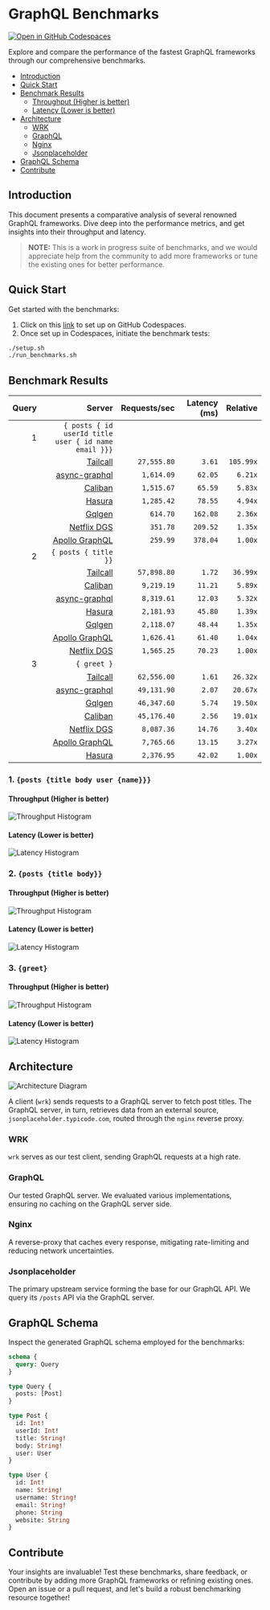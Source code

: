 # GraphQL Benchmarks <!-- omit from toc -->

[![Open in GitHub Codespaces](https://github.com/codespaces/badge.svg)](https://codespaces.new/tailcallhq/graphql-benchmarks)

Explore and compare the performance of the fastest GraphQL frameworks through our comprehensive benchmarks.

- [Introduction](#introduction)
- [Quick Start](#quick-start)
- [Benchmark Results](#benchmark-results)
  - [Throughput (Higher is better)](#throughput-higher-is-better)
  - [Latency (Lower is better)](#latency-lower-is-better)
- [Architecture](#architecture)
  - [WRK](#wrk)
  - [GraphQL](#graphql)
  - [Nginx](#nginx)
  - [Jsonplaceholder](#jsonplaceholder)
- [GraphQL Schema](#graphql-schema)
- [Contribute](#contribute)

[Tailcall]: https://github.com/tailcallhq/tailcall
[Gqlgen]: https://github.com/99designs/gqlgen
[Apollo GraphQL]: https://github.com/apollographql/apollo-server
[Netflix DGS]: https://github.com/netflix/dgs-framework
[Caliban]: https://github.com/ghostdogpr/caliban
[async-graphql]: https://github.com/async-graphql/async-graphql
[Hasura]: https://github.com/hasura/graphql-engine

## Introduction

This document presents a comparative analysis of several renowned GraphQL frameworks. Dive deep into the performance metrics, and get insights into their throughput and latency.

> **NOTE:** This is a work in progress suite of benchmarks, and we would appreciate help from the community to add more frameworks or tune the existing ones for better performance.

## Quick Start

Get started with the benchmarks:

1. Click on this [link](https://codespaces.new/tailcallhq/graphql-benchmarks) to set up on GitHub Codespaces.
2. Once set up in Codespaces, initiate the benchmark tests:

```bash
./setup.sh
./run_benchmarks.sh
```

## Benchmark Results

<!-- PERFORMANCE_RESULTS_START -->

| Query | Server | Requests/sec | Latency (ms) | Relative |
|-------:|--------:|--------------:|--------------:|---------:|
| 1 | `{ posts { id userId title user { id name email }}}` |
|| [Tailcall] | `27,555.80` | `3.61` | `105.99x` |
|| [async-graphql] | `1,614.09` | `62.05` | `6.21x` |
|| [Caliban] | `1,515.67` | `65.59` | `5.83x` |
|| [Hasura] | `1,285.42` | `78.55` | `4.94x` |
|| [Gqlgen] | `614.70` | `162.08` | `2.36x` |
|| [Netflix DGS] | `351.78` | `209.52` | `1.35x` |
|| [Apollo GraphQL] | `259.99` | `378.04` | `1.00x` |
| 2 | `{ posts { title }}` |
|| [Tailcall] | `57,898.80` | `1.72` | `36.99x` |
|| [Caliban] | `9,219.19` | `11.21` | `5.89x` |
|| [async-graphql] | `8,319.61` | `12.03` | `5.32x` |
|| [Hasura] | `2,181.93` | `45.80` | `1.39x` |
|| [Gqlgen] | `2,118.07` | `48.44` | `1.35x` |
|| [Apollo GraphQL] | `1,626.41` | `61.40` | `1.04x` |
|| [Netflix DGS] | `1,565.25` | `70.23` | `1.00x` |
| 3 | `{ greet }` |
|| [Tailcall] | `62,556.00` | `1.61` | `26.32x` |
|| [async-graphql] | `49,131.90` | `2.07` | `20.67x` |
|| [Gqlgen] | `46,347.60` | `5.74` | `19.50x` |
|| [Caliban] | `45,176.40` | `2.56` | `19.01x` |
|| [Netflix DGS] | `8,087.36` | `14.76` | `3.40x` |
|| [Apollo GraphQL] | `7,765.66` | `13.15` | `3.27x` |
|| [Hasura] | `2,376.95` | `42.02` | `1.00x` |

<!-- PERFORMANCE_RESULTS_END -->



### 1. `{posts {title body user {name}}}`
#### Throughput (Higher is better)

![Throughput Histogram](assets/req_sec_histogram1.png)

#### Latency (Lower is better)

![Latency Histogram](assets/latency_histogram1.png)

### 2. `{posts {title body}}`
#### Throughput (Higher is better)

![Throughput Histogram](assets/req_sec_histogram2.png)

#### Latency (Lower is better)

![Latency Histogram](assets/latency_histogram2.png)

### 3. `{greet}`
#### Throughput (Higher is better)

![Throughput Histogram](assets/req_sec_histogram3.png)

#### Latency (Lower is better)

![Latency Histogram](assets/latency_histogram3.png)

## Architecture

![Architecture Diagram](assets/architecture.png)

A client (`wrk`) sends requests to a GraphQL server to fetch post titles. The GraphQL server, in turn, retrieves data from an external source, `jsonplaceholder.typicode.com`, routed through the `nginx` reverse proxy.

### WRK

`wrk` serves as our test client, sending GraphQL requests at a high rate.

### GraphQL

Our tested GraphQL server. We evaluated various implementations, ensuring no caching on the GraphQL server side.

### Nginx

A reverse-proxy that caches every response, mitigating rate-limiting and reducing network uncertainties.

### Jsonplaceholder

The primary upstream service forming the base for our GraphQL API. We query its `/posts` API via the GraphQL server.

## GraphQL Schema

Inspect the generated GraphQL schema employed for the benchmarks:

```graphql
schema {
  query: Query
}

type Query {
  posts: [Post]
}

type Post {
  id: Int!
  userId: Int!
  title: String!
  body: String!
  user: User
}

type User {
  id: Int!
  name: String!
  username: String!
  email: String!
  phone: String
  website: String
}
```

## Contribute

Your insights are invaluable! Test these benchmarks, share feedback, or contribute by adding more GraphQL frameworks or refining existing ones. Open an issue or a pull request, and let's build a robust benchmarking resource together!
